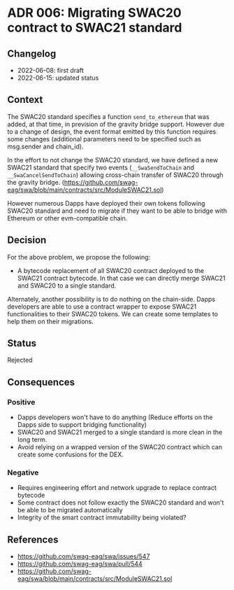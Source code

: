 # ADR 006: Migrating SWAC20 contract to SWAC21 standard

## Changelog
* 2022-06-08: first draft
* 2022-06-15: updated status

## Context

The SWAC20 standard specifies a function `send_to_ethereum` that was added, at that time, in prevision of the gravity bridge support.
However due to a change of design, the event format emitted by this function requires some changes (additional parameters need to be specified such as msg.sender and chain_id).

In the effort to not change the SWAC20 standard, we have defined a new SWAC21 standard that specify two events (`__SwaSendToChain` and `__SwaCancelSendToChain`) allowing cross-chain transfer of SWAC20 through the gravity bridge. (https://github.com/swag-eag/swa/blob/main/contracts/src/ModuleSWAC21.sol)

However numerous Dapps have deployed their own tokens following SWAC20 standard and need to migrate if they want to be able to bridge with Ethereum or other evm-compatible chain. 



## Decision

For the above problem, we propose the following:

- A bytecode replacement of all SWAC20 contract deployed to the SWAC21 contract bytecode. In that case we can directly merge SWAC21 and SWAC20 to a single standard.
  
Alternately, another possibility is to do nothing on the chain-side. Dapps developers are able to use a contract wrapper to expose SWAC21 functionalities to their SWAC20 tokens. We can create some templates to help them on their migrations.

## Status

Rejected

## Consequences

### Positive 

- Dapps developers won't have to do anything (Reduce efforts on the Dapps side to support bridging functionality)
- SWAC20 and SWAC21 merged to a single standard is more clean in the long term.
- Avoid relying on a wrapped version of the SWAC20 contract which can create some confusions for the DEX.

### Negative 

- Requires engineering effort and network upgrade to replace contract bytecode
- Some contract does not follow exactly the SWAC20 standard and won't be able to be migrated automatically
- Integrity of the smart contract immutability being violated?





## References

* https://github.com/swag-eag/swa/issues/547
* https://github.com/swag-eag/swa/pull/544
* https://github.com/swag-eag/swa/blob/main/contracts/src/ModuleSWAC21.sol